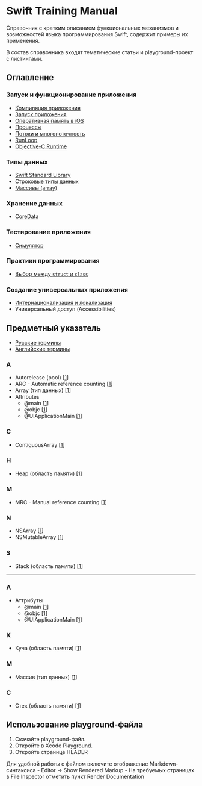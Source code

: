 # Swift Training Manual
Справочник с кратким описанием функциональных механизмов и возможностей языка программирования Swift, содержит примеры их применения.

В состав справочника входят тематические статьи и playground-проект с листингами.

## Оглавление

### Запуск и функционирование приложения

- [Компиляция приложения](./AppCompilation.md)
- [Запуск приложения](./AppExecution.md#launch)
- [Оперативная память в iOS](./MemoryManagement.md)
- [Процессы](./AppExecution.md#processes)
- [Потоки и многопоточность](/Thearding.md)
- [RunLoop](./RunLoop.md)
- [Objective-C Runtime](./ObjectiveCRuntime.md)

### Типы данных

-	[Swift Standard Library](./SwiftStandardLibrary.md)
-	[Строковые типы данных](./String.md)
-	[Массивы (array)](./Array.md)

### Хранение данных

- [CoreData](./CoreData.md)

### Тестирование приложения

- [Симулятор](./Simulator.md)

### Практики программирования

- [Выбор между `struct` и `class`](./StructClassChoise.md)

### Создание универсальных приложения

- [Интернационализация и локализация](./Localization.md)
- Универсальный доступ (Accessibilities)

## Предметный указатель

- [Русские термины](#rus)
- [Английские термины](#eng)

<a id="eng"></a>
### A
- Autorelease (pool) [[1](/MemoryManagement.md#autoreleasepool)]
- ARC - Automatic reference counting [[1](/MemoryManagement.md#arc)]
- Array (тип данных) [[1](/Array.md#array)]
- Attributes
	- @main [[1](./AppExecution.md#launch)]
	- @objc [[1](/ObjectiveCRuntime.md)]
	- @UIApplicationMain [[1](./AppExecution.md#launch)]

### C
- ContiguousArray [[1](/Array.md#contiguousarray)]

### H
- Heap (область памяти) [[1](/MemoryManagement.md#heap)]

### M
- MRC - Manual reference counting [[1](/MemoryManagement.md#mrc)]

### N
- NSArray [[1](/Array.md#nsarray)]
- NSMutableArray [[1](/Array.md#nsmutablearray)]

### S
- Stack (область памяти) [[1](/MemoryManagement.md#stack)]

---
<a id="rus"></a>
### А
- Аттрибуты
	- @main [[1](./AppExecution.md#launch)]
	- @objc [[1](/ObjectiveCRuntime.md)]
	- @UIApplicationMain [[1](./AppExecution.md#launch)]

### К
- Куча (область памяти) [[1](/MemoryManagement.md#heap)]

### М
- Массив (тип данных) [[1](/Array.md#array)]

### С
- Стек (область памяти) [[1](/MemoryManagement.md#stack)]


## Использование playground-файла

1. Скачайте playground-файл.
2. Откройте в Xcode Playground.
3. Откройте странице HEADER

Для удобной работы с файлом включите отображение Markdown-синтаксиса
	- Editor -> Show Rendered Markup
	- На требуемых страницах в File Inspector отметить пункт Render Documentation
